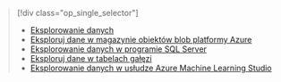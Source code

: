 > [!div class="op_single_selector"]
> * [Eksplorowanie danych](../articles/machine-learning/machine-learning-data-science-explore-data.md)
> * [Eksploruj dane w magazynie obiektów blob platformy Azure](../articles/machine-learning/machine-learning-data-science-explore-data-blob.md)
> * [Eksplorowanie danych w programie SQL Server](../articles/machine-learning/machine-learning-data-science-explore-data-sql-server.md)
> * [Eksploruj dane w tabelach gałęzi](../articles/machine-learning/machine-learning-data-science-explore-data-hive-tables.md)
> * [Eksplorowanie danych w usłudze Azure Machine Learning Studio](https://azure.microsoft.com/documentation/videos/preprocessing-data-in-azure-ml-studio/)
> 
> 

